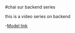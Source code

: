 #chai sur backend series

this is a video series on backend

-[Model link](https://app.eraser.io/workspace/YtPqZ1VogxGy1jzIDkzj)

